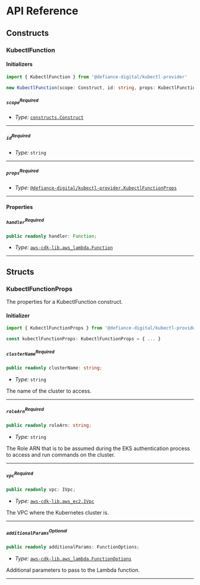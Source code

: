 # API Reference <a name="API Reference"></a>

## Constructs <a name="Constructs"></a>

### KubectlFunction <a name="@defiance-digital/kubectl-provider.KubectlFunction"></a>

#### Initializers <a name="@defiance-digital/kubectl-provider.KubectlFunction.Initializer"></a>

```typescript
import { KubectlFunction } from '@defiance-digital/kubectl-provider'

new KubectlFunction(scope: Construct, id: string, props: KubectlFunctionProps)
```

##### `scope`<sup>Required</sup> <a name="@defiance-digital/kubectl-provider.KubectlFunction.parameter.scope"></a>

- *Type:* [`constructs.Construct`](#constructs.Construct)

---

##### `id`<sup>Required</sup> <a name="@defiance-digital/kubectl-provider.KubectlFunction.parameter.id"></a>

- *Type:* `string`

---

##### `props`<sup>Required</sup> <a name="@defiance-digital/kubectl-provider.KubectlFunction.parameter.props"></a>

- *Type:* [`@defiance-digital/kubectl-provider.KubectlFunctionProps`](#@defiance-digital/kubectl-provider.KubectlFunctionProps)

---



#### Properties <a name="Properties"></a>

##### `handler`<sup>Required</sup> <a name="@defiance-digital/kubectl-provider.KubectlFunction.property.handler"></a>

```typescript
public readonly handler: Function;
```

- *Type:* [`aws-cdk-lib.aws_lambda.Function`](#aws-cdk-lib.aws_lambda.Function)

---


## Structs <a name="Structs"></a>

### KubectlFunctionProps <a name="@defiance-digital/kubectl-provider.KubectlFunctionProps"></a>

The properties for a KubectlFunction construct.

#### Initializer <a name="[object Object].Initializer"></a>

```typescript
import { KubectlFunctionProps } from '@defiance-digital/kubectl-provider'

const kubectlFunctionProps: KubectlFunctionProps = { ... }
```

##### `clusterName`<sup>Required</sup> <a name="@defiance-digital/kubectl-provider.KubectlFunctionProps.property.clusterName"></a>

```typescript
public readonly clusterName: string;
```

- *Type:* `string`

The name of the cluster to access.

---

##### `roleArn`<sup>Required</sup> <a name="@defiance-digital/kubectl-provider.KubectlFunctionProps.property.roleArn"></a>

```typescript
public readonly roleArn: string;
```

- *Type:* `string`

The Role ARN that is to be assumed during the EKS authentication process to access and run commands on the cluster.

---

##### `vpc`<sup>Required</sup> <a name="@defiance-digital/kubectl-provider.KubectlFunctionProps.property.vpc"></a>

```typescript
public readonly vpc: IVpc;
```

- *Type:* [`aws-cdk-lib.aws_ec2.IVpc`](#aws-cdk-lib.aws_ec2.IVpc)

The VPC where the Kubernetes cluster is.

---

##### `additionalParams`<sup>Optional</sup> <a name="@defiance-digital/kubectl-provider.KubectlFunctionProps.property.additionalParams"></a>

```typescript
public readonly additionalParams: FunctionOptions;
```

- *Type:* [`aws-cdk-lib.aws_lambda.FunctionOptions`](#aws-cdk-lib.aws_lambda.FunctionOptions)

Additional parameters to pass to the Lambda function.

---



